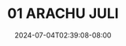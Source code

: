--- 
title: "01 ARACHU JULI"
description: "video   01 ARACHU JULI simontok   baru"
date: 2024-07-04T02:39:08-08:00
file_code: "3yub3ykqhcxr"
draft: false
cover: "0i8wk7f59s4ah1vg.jpg"
tags: ["ARACHU", "JULI", "bokep-indo", "bokep-viral", "bokep-ig"]
length: 18
fld_id: "1483117"
foldername: "Arachu update"
categories: ["Arachu update"]
views: 0
---